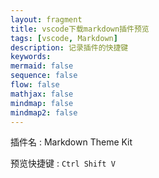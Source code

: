 ```yaml
---
layout: fragment
title: vscode下载markdown插件预览
tags: [vscode, Markdown]
description: 记录插件的快捷键
keywords: 
mermaid: false
sequence: false
flow: false
mathjax: false
mindmap: false
mindmap2: false
---
```


插件名 : Markdown Theme Kit

预览快捷键 : `Ctrl Shift V`